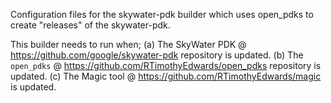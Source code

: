 Configuration files for the skywater-pdk builder which uses open_pdks to create
"releases" of the skywater-pdk.

This builder needs to run when;
 (a) The SkyWater PDK @ https://github.com/google/skywater-pdk repository is updated.
 (b) The `open_pdks` @ https://github.com/RTimothyEdwards/open_pdks repository is updated.
 (c) The Magic tool @ https://github.com/RTimothyEdwards/magic is updated.
